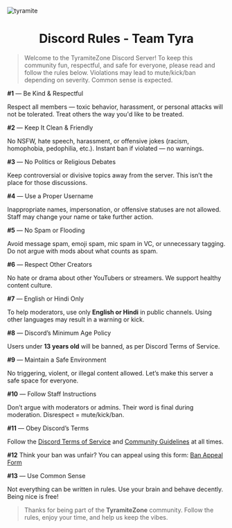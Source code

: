 ![tyramite](https://github.com/user-attachments/assets/0c238135-001e-4e05-9e31-5c2986975651)   
 <div align="center"> 
<h1>Discord Rules - Team Tyra</h1> 
</div>

> Welcome to the TyramiteZone Discord Server! To keep this community fun, respectful, and safe for everyone, please read and follow the rules below. Violations may lead to mute/kick/ban depending on severity. Common sense is expected.



**#1** — Be Kind & Respectful

Respect all members — toxic behavior, harassment, or personal attacks will not be tolerated. Treat others the way you'd like to be treated.



**#2** — Keep It Clean & Friendly

No NSFW, hate speech, harassment, or offensive jokes (racism, homophobia, pedophilia, etc.).
Instant ban if violated — no warnings.



**#3** — No Politics or Religious Debates

Keep controversial or divisive topics away from the server. This isn’t the place for those discussions.



**#4** — Use a Proper Username

Inappropriate names, impersonation, or offensive statuses are not allowed. Staff may change your name or take further action.



**#5** — No Spam or Flooding

Avoid message spam, emoji spam, mic spam in VC, or unnecessary tagging.
Do not argue with mods about what counts as spam.



**#6** — Respect Other Creators

No hate or drama about other YouTubers or streamers. We support healthy content culture.



**#7** — English or Hindi Only

To help moderators, use only **English or Hindi** in public channels. Using other languages may result in a warning or kick.


**#8** — Discord’s Minimum Age Policy

Users under **13 years old** will be banned, as per Discord Terms of Service.



**#9** — Maintain a Safe Environment

No triggering, violent, or illegal content allowed. Let’s make this server a safe space for everyone.



**#10** — Follow Staff Instructions

Don’t argue with moderators or admins. Their word is final during moderation. Disrespect = mute/kick/ban.



**#11** — Obey Discord’s Terms

Follow the [Discord Terms of Service](https://discord.com/terms) and [Community Guidelines](https://discord.com/guidelines) at all times.



**#12** Think your ban was unfair? You can appeal using this form:
 [Ban Appeal Form](https://forms.gle/mnPNUzaoyu3ev1mf9)



**#13** — Use Common Sense

Not everything can be written in rules. Use your brain and behave decently. Being nice is free!


> Thanks for being part of the **TyramiteZone** community. Follow the rules, enjoy your time, and help us keep the vibes.
